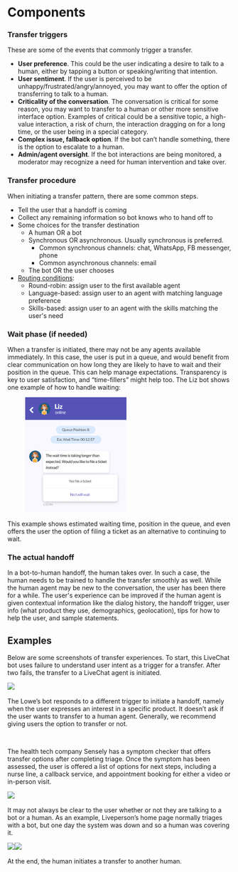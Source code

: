 # Components

### **Transfer triggers**

These are some of the events that commonly trigger a transfer.

* **User preference**. This could be the user indicating a desire to talk to a human, either by tapping a button or speaking/writing that intention.
* **User sentiment**. If the user is perceived to be unhappy/frustrated/angry/annoyed, you may want to offer the option of transferring to talk to a human.
* **Criticality of the conversation**. The conversation is critical for some reason, you may want to transfer to a human or other more sensitive interface option. Examples of critical could be a sensitive topic, a high-value interaction, a risk of churn, the interaction dragging on for a long time, or the user being in a special category.
* **Complex issue, fallback option**. If the bot can’t handle something, there is the option to escalate to a human.
* **Admin/agent oversight**. If the bot interactions are being monitored, a moderator may recognize a need for human intervention and take over.

### **Transfer** procedure

When initiating a transfer pattern, there are some common steps.&#x20;

* Tell the user that a handoff is coming
* Collect any remaining information so bot knows who to hand off to
* Some choices for the transfer destination
  * A human OR a bot
  * Synchronous OR asynchronous. Usually synchronous is preferred.
    * Common synchronous channels: chat, WhatsApp, FB messenger, phone
    * Common asynchronous channels: email
  * The bot OR the user chooses
* [Routing conditions](https://www.affinsys.com/Seamless-Bot-to-agent-hand-off):
  * Round-robin: assign user to the first available agent
  * Language-based: assign user to an agent with matching language preference
  * Skills-based: assign user to an agent with the skills matching the user's need

### **Wait phase (if needed)**

When a transfer is initiated, there may not be any agents available immediately. In this case, the user is put in a queue, and would benefit from clear communication on how long they are likely to have to wait and their position in the queue. This can help manage expectations. Transparency is key to user satisfaction, and “time-fillers” might help too. The Liz bot shows one example of how to handle waiting:

<figure><img src="../../../../../.gitbook/assets/Screen Shot 2022-02-17 at 11.15.00 AM.png" alt="" width="228"><figcaption></figcaption></figure>

This example shows estimated waiting time, position in the queue, and even offers the user the option of filing a ticket as an alternative to continuing to wait.

### **The actual handoff**

In a bot-to-human handoff, the human takes over. In such a case, the human needs to be trained to handle the transfer smoothly as well. While the human agent may be new to the conversation, the user has been there for a while. The user's experience can be improved if the human agent is given contextual information like the dialog history, the handoff trigger, user info (what product they use, demographics, geolocation), tips for how to help the user, and sample statements.

## **Examples**

Below are some screenshots of transfer experiences. To start, this LiveChat bot uses failure to understand user intent as a trigger for a transfer. After two fails, the transfer to a LiveChat agent is initiated.

![](https://lh4.googleusercontent.com/-fephlS1GFh1wzSgufd-uu4ThG6VQpDWYhaH5GwXdwROsVevRRHhzDL6r9zM62ZioggzAR6D9nvrPSkRviHi3TX2WWFAmQBucfE78lM1IpCPD\_Wx8WgfNZqFlF6BfjONyAKTFhrI)

The Lowe’s bot responds to a different trigger to initiate a handoff, namely when the user expresses an interest in a specific product. It doesn’t ask if the user wants to transfer to a human agent. Generally, we recommend giving users the option to transfer or not.

<img src="https://lh3.googleusercontent.com/t28Gx24JuifHuABQfepGxzNbsNgshAbMjh8TQCszInsvn43Vyk79XUYUJbsMbY6-LNeNF_6epbm8Dxk9qd56jiWxBRbb7POPY62A1q3ncyw9-ciXWro0_gWsdHtv8WW_hmQ7Bleo" alt="" data-size="original">

The health tech company Sensely has a symptom checker that offers transfer options after completing triage. Once the symptom has been assessed, the user is offered a list of options for next steps, including a nurse line, a callback service, and appointment booking for either a video or in-person visit.

![](https://lh4.googleusercontent.com/81FVqdrfg4PWunqvKsJWPi6nTzFvkJHYnYhZJhF4bCQrrqBGqXhQVbknaXXUBn23SSJNRpszgxoPYUX\_0D9NA3w6yyFLGNozhBrDPGggNoNl7UCzjjxhGlH8XoUxSY\_7Kh9lR5LG)

It may not always be clear to the user whether or not they are talking to a bot or a human. As an example, Liveperson’s home page normally triages with a bot, but one day the system was down and so a human was covering it.

![](https://lh3.googleusercontent.com/7i5kHbb6tuzuMotTBTN0ZSVd-N4kKyvkumfZJaLlS-tCxtwK65fq5kIAh7AoHd14JGIIjy8eRQSfAUqBsvdtp7PFwNHt6IbXjIoraG12XPv2V8gSOf\_63pUzz-t7EpNgzP6V\_7cO)![](https://lh6.googleusercontent.com/PQw7t1nDhx5ulOhyk65r4fsHid7PhW2XCeMH8lNtWoWHlY2q8EDeB0TMEKM6dvdldxzHpGbxbFxAY6ktQ\_Mxnb-tP\_bfMG4fypE9x2oAiS195CEFj2c-GLZh1hFF3XDBo6OdXPmm)

At the end, the human initiates a transfer to another human.&#x20;
